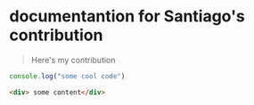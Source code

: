 # documentantion for Santiago's contribution 

>Here's my contribution

``` js
console.log("some cool code")
```

```html
<div> some content</div>
```